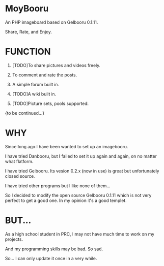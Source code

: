 # MoyBooru
An PHP imageboard based on Gelbooru 0.1.11.

Share, Rate, and Enjoy.

# FUNCTION
1. [TODO]To share pictures and videos freely.

2. To comment and rate the posts.

3. A simple forum built in.

4. [TODO]A wiki built in.

5. [TODO]Picture sets, pools supported.

{to be continued...}

# WHY
Since long ago I have been wanted to set up an imagebooru.

I have tried Danbooru, but I failed to set it up again and again, on no matter what flatform.

I have tried Gelbooru. Its vesion 0.2.x (now in use) is great but unfortunately closed source.

I have tried other programs but I like none of them...

So I decided to modify the open source Gelbooru 0.1.11 which is not very perfect to get a good one. In my opinion it's a good templet.

# BUT...
As a high school student in PRC, I may not have much time to work on my projects.

And my programming skills may be bad. So sad.

So... I can only update it once in a very while.
